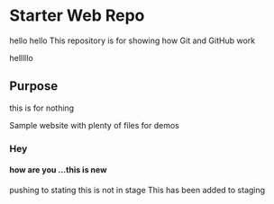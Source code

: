 # Starter Web Repo
hello hello
This repository is for showing how Git and GitHub work

helllllo
## Purpose
this is for nothing

Sample website with plenty of files for demos
### Hey
#### how are you ...this is new
pushing to stating
this is not in stage
This has been added to staging
